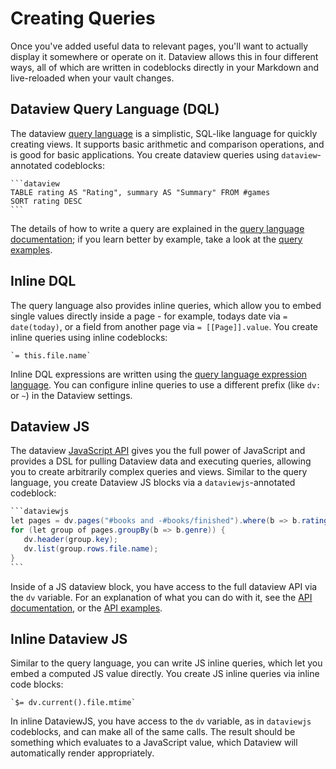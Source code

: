 # Creating Queries

Once you've added useful data to relevant pages, you'll want to actually display it somewhere or operate on it. Dataview
allows this in four different ways, all of which are written in codeblocks directly in your Markdown and live-reloaded
when your vault changes.

## Dataview Query Language (DQL)

The dataview [query language](../query/queries) is a simplistic, SQL-like language for quickly creating views. It
supports basic arithmetic and comparison operations, and is good for basic applications. You create dataview queries
using `dataview`-annotated codeblocks:

~~~
```dataview
TABLE rating AS "Rating", summary AS "Summary" FROM #games
SORT rating DESC
```
~~~

The details of how to write a query are explained in the [query language documentation](../query/queries); if you learn
better by example, take a look at the [query examples](../query/examples).

## Inline DQL

The query language also provides inline queries, which allow you to embed single values
directly inside a page - for example, todays date via `= date(today)`, or a field from another page via `=
[[Page]].value`. You create inline queries using inline codeblocks:

~~~
`= this.file.name`
~~~

Inline DQL expressions are written using the [query language expression language](../query/expressions). You can
configure inline queries to use a different prefix (like `dv:` or `~`) in the Dataview settings.

## Dataview JS

The dataview [JavaScript API](../api/intro) gives you the full power of JavaScript and provides a DSL for pulling
Dataview data and executing queries, allowing you to create arbitrarily complex queries and views. Similar to the query
language, you create Dataview JS blocks via a `dataviewjs`-annotated codeblock:

~~~java
```dataviewjs
let pages = dv.pages("#books and -#books/finished").where(b => b.rating >= 7);
for (let group of pages.groupBy(b => b.genre)) {
   dv.header(group.key);
   dv.list(group.rows.file.name);
}
```
~~~

Inside of a JS dataview block, you have access to the full dataview API via the `dv` variable. For an explanation of
what you can do with it, see the [API documentation](../api/code-reference), or the [API
examples](../api/code-examples).

## Inline Dataview JS

Similar to the query language, you can write JS inline queries, which let you embed a computed JS value directly. You
create JS inline queries via inline code blocks:

```
`$= dv.current().file.mtime`
```

In inline DataviewJS, you have access to the `dv` variable, as in `dataviewjs` codeblocks, and can make all of the same calls. The result
should be something which evaluates to a JavaScript value, which Dataview will automatically render appropriately.
